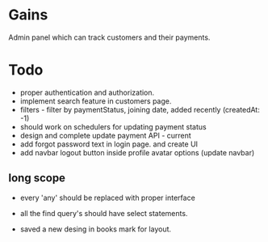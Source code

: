 # Gains
Admin panel which can track customers and their payments.


# Todo

- proper authentication and authorization.
- implement search feature in customers page.
- filters - filter by paymentStatus, joining date, added recently (createdAt: -1)
- should work on schedulers for updating payment status
- design and complete update payment API  - current
- add forgot password text in login page. and create UI
- add navbar logout button inside profile avatar options (update navbar)

## long scope
- every 'any' should be replaced with proper interface
- all the find query's should have select statements.

- saved a new desing in books mark for layout.